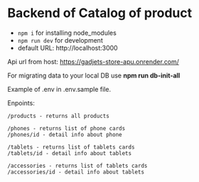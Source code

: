 # Backend of Catalog of product

- `npm i` for installing node_modules
- `npm run dev` for development
- default URL: http://localhost:3000

Api url from host: https://gadjets-store-apu.onrender.com/

For migrating data to your local DB use **npm run db-init-all**

Example of .env in .env.sample file.

Enpoints:
```
/products - returns all products

/phones - returns list of phone cards
/phones/id - detail info about phone

/tablets - returns list of tablets cards
/tablets/id - detail info about tablets

/accessories - returns list of tablets cards
/accessories/id - detail info about tablets

```

